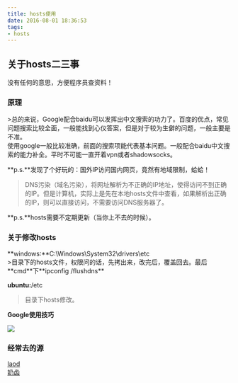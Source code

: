 ```yaml
---
title: hosts使用
date: 2016-08-01 18:36:53
tags: 
- hosts
---
```

<h2>关于hosts二三事</h2>
没有任何的意思，方便程序员查资料！

<h3>原理</h3>
>总的来说，Google配合baidu可以发挥出中文搜索的功力了。百度的优点，常见问题搜索比较全面，一般能找到心仪答案，但是对于较为生僻的问题，一般主要是不准。<br>
使用google一般比较准确，前面的搜索项能代表基本问题。一般配合baidu中文搜索的能力补全。平时不可能一直开着vpn或者shadowsocks。<br>

**p.s.**发现了个好玩的：国外IP访问国内网页，竟然有地域限制，蛤蛤！<br>

>DNS污染（域名污染），将网址解析为不正确的IP地址，使得访问不到正确的IP。但是计算机，实际上是先在本地hosts文件中查看，如果解析出正确的IP，则可以直接访问，不需要访问DNS服务器了。<br>

**p.s.**hosts需要不定期更新（当你上不去的时候）。
<h3>关于修改hosts</h3>
**windows:**C:\Windows\System32\drivers\etc <br>
>目录下的hosts文件，权限问的话，先拷出来，改完后，覆盖回去。最后**cmd**下**ipconfig /flushdns**<br>

**ubuntu:**/etc<br>
>目录下hosts修改。<br>

<!--more-->

**Google使用技巧**

![](http://i.imgur.com/FpgqLx0.jpg)

<h3>经常去的源</h3>
<a href="https://laod.org/hosts/2016-google-hosts.html">laod</a><br>
<a href="https://serve.netsh.org/pub/ipv4-hosts/">奶齿</a>
